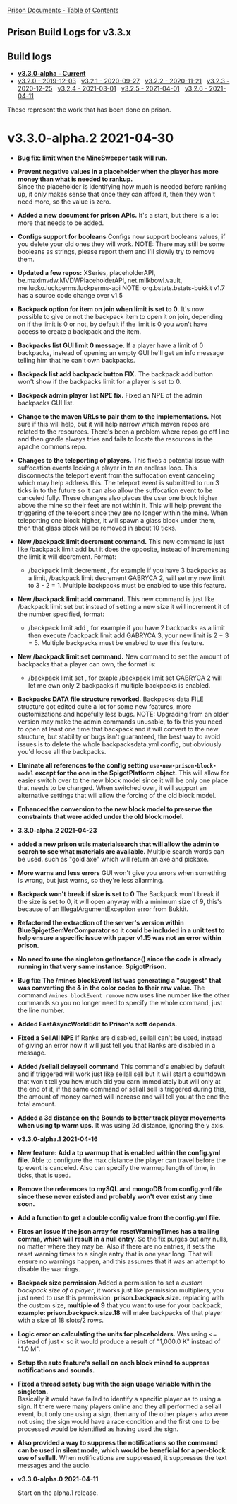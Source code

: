 [Prison Documents - Table of Contents](prison_docs_000_toc.md)

## Prison Build Logs for v3.3.x

## Build logs
 - **[v3.3.0-alpha - Current](changelog_v3.3.x.md)**
 - [v3.2.0 - 2019-12-03](prison_changelog_v3.2.0.md)&nbsp;&nbsp;
[v3.2.1 - 2020-09-27](prison_changelog_v3.2.1.md)&nbsp;&nbsp;
[v3.2.2 - 2020-11-21](prison_changelog_v3.2.2.md)&nbsp;&nbsp;
[v3.2.3 - 2020-12-25](prison_changelog_v3.2.3.md)&nbsp;&nbsp;
[v3.2.4 - 2021-03-01](prison_changelog_v3.2.4.md)&nbsp;&nbsp;
[v3.2.5 - 2021-04-01](prison_changelog_v3.2.5.md)&nbsp;&nbsp;
[v3.2.6 - 2021-04-11](prison_changelog_v3.2.5.md)
 

These represent the work that has been done on prison. 



# v3.3.0-alpha.2 2021-04-30


* **Bug fix: limit when the MineSweeper task will run.**


* **Prevent negative values in a placeholder when the player has more money than what is needed to rankup.**  
Since the placeholder is identifying how much is needed before ranking up, it only makes sense that once they can afford it, then they won't need more, so the value is zero.


* **Added a new document for prison APIs.**
It's a start, but there is a lot more that needs to be added.


* **Configs support for booleans**
Configs now support booleans values, if you delete your old ones they will work.
  NOTE: There may still be some booleans as strings, please report them and I'll slowly try to remove them.


* **Updated a few repos:**
XSeries, placeholderAPI, be.maximvdw.MVDWPlaceholderAPI, net.milkbowl.vault, me.lucko.luckperms.luckperms-api
NOTE: org.bstats.bstats-bukkit v1.7 has a source code change over v1.5


* **Backpack option for item on join when limit is set to 0.**
It's now possible to give or not the backpack item to open it on join, depending on if
  the limit is 0 or not, by default if the limit is 0 you won't have access to create a backpack and the item.


* **Backpacks list GUI limit 0 message.**
If a player have a limit of 0 backpacks, instead of opening an empty GUI he'll get an info
  message telling him that he can't own backpacks.


* **Backpack list add backpack button FIX.**
The backpack add button won't show if the backpacks limit for a player is set to 0.


* **Backpack admin player list NPE fix.**
Fixed an NPE of the admin backpacks GUI list.


* **Change to the maven URLs to pair them to the implementations.**
Not sure if this will help, but it will help narrow which maven repos are related to the resources.
There's been a problem where repos go off line and then gradle always tries and fails to locate the resources in the apache commons repo.


* **Changes to the teleporting of players.**
This fixes a potential issue with suffocation events locking a player in to an endless loop. 
This disconnects the teleport event from the suffocation event canceling which may help address this.  The teleport event is submitted to run 3 ticks in to the future so it can also allow the suffocation event to be canceled fully.
These changes also places the user one block higher above the mine so their feet are not within it.  This will help prevent the triggering of the teleport since they are no longer within the mine.  When teleporting one block higher, it will spawn a glass block under them, then that glass block will be removed in about 10 ticks.


* **New /backpack limit decrement command.**
This new command is just like /backpack limit add but it does the opposite, instead
  of incrementing the limit it will decrement. Format: 
  - /backpack limit decrement <Player> <DecrementNumber>, for example if you have 3 backpacks
  as a limit, /backpack limit decrement GABRYCA 2, will set my new limit to 3 - 2 = 1.
    Multiple backpacks must be enabled to use this feature.


* **New /backpack limit add command.**
This new command is just like /backpack limit set but instead of setting a new size
  it will increment it of the number specified, format:
  - /backpack limit add <Player> <IncrementNumber>, for example if you have 2 backpacks as a limit
  then execute /backpack limit add GABRYCA 3, your new limit is 2 + 3 = 5.
    Multiple backpacks must be enabled to use this feature.


* **New /backpack limit set command.**
New command to set the amount of backpacks that a player can own, the format is:
  - /backpack limit set <player> <number>, for exaple /backpack limit set GABRYCA 2 will let
  me own only 2 backpacks if multiple backpacks is enabled.


* **Backpacks DATA file structure reworked.**
Backpacks data FILE structure got edited quite a lot for some new features, more customizations
  and hopefully less bugs.
  NOTE: Upgrading from an older version may make the admin commands unusable, to fix this you need
  to open at least one time that backpack and it will convert to the new structure, but stability or bugs
  isn't guaranteed, the best way to avoid issues is to delete the whole backpacksdata.yml config, but
  obviously you'd loose all the backpacks.


* **Elminate all references to the config setting `use-new-prison-block-model` except for the one in the SpigotPlatform object.**
This will allow for easier switch over to the new block model since it will be only one place that needs to be changed.  When switched over, it will support an alternative settings that will allow the forcing of the old block model.


* **Enhanced the conversion to the new block model to preserve the constraints that were added under the old block model.**



* **3.3.0-alpha.2 2021-04-23**


* **added a new prison utils materialsearch that will allow the admin to search to see what materials are available.**
Multiple search words can be used.  such as "gold axe" which will return an axe and pickaxe.


* **More warns and less errors**
GUI won't give you errors when something is wrong, but just warns, so they're
  less allarming.


* **Backpack won't break if size is set to 0**
The Backpack won't break if the size is set to 0, it will open anyway with a minimum size of 9, 
  this's because of an IllegalArgumentException error from Bukkit.


* **Refactored the extraction of the server's version within BlueSpigetSemVerComparator so it could be included in a unit test to help ensure a specific issue with paper v1.15 was not an error within prison.**


* **No need to use the singleton getInstance() since the code is already running in that very same instance: SpigotPrison.**


* **Bug fix: The /mines blockEvent list was generating a "suggest" that was converting the & in the color codes to their raw value.**
The command `/mines blockEvent remove` now uses line number like the other commands so you no longer need to specify the whole command, just the line number.


* **Added FastAsyncWorldEdit to Prison's soft depends.**


* **Fixed a SellAll NPE**
If Ranks are disabled, sellall can't be used, instead of giving an error now it will
  just tell you that Ranks are disabled in a message.


* **Added /sellall delaysell command**
This command's enabled by default and if triggered will work just like sellall sell but
  it will start a countdown that won't tell you how much did you earn immediately but
  will only at the end of it, if the same command or sellall sell is triggered during this,
  the amount of money earned will increase and will tell you at the end the total amount.
  

* **Added a 3d distance on the Bounds to better track player movements when using tp warm ups.**
It was using 2d distance, ignoring the y axis.


* **v3.3.0-alpha.1 2021-04-16**


* **New feature: Add a tp warmup that is enabled within the config.yml file.**
Able to configure the max distance the player can travel before the tp event is canceled.  Also can specify the warmup length of time, in ticks, that is used.


* **Remove the references to mySQL and mongoDB from config.yml file since these never existed and probably won't ever exist any time soon.**


* **Add a function to get a double config value from the config.yml file.**


* **Fixes an issue if the json array for resetWarningTimes has a trailing comma, which will result in a null entry.**
So the fix purges out any nulls, no matter where they may be.
Also if there are no entries, it sets the reset warning times to a single entry that is one year long.  That will ensure no warnings happen, and this assumes that it was an attempt to disable the warnings.


* **Backpack size permission**
Added a permission to set a _custom backpack size of a player_, it works just like permission multipliers,
  you just need to use this permission: **prison.backpack.size.<number>** replacing <number> with
  the custom size, **multiple of 9** that you want to use for your backpack, **example: prison.backpack.size.18** will
  make backpacks of that player with a size of 18 slots/2 rows.


* **Logic error on calculating the units for placeholders.**
Was using <= instead of just < so it would produce a result of "1,000.0 K" instead of "1.0 M".


* **Setup the auto feature's sellall on each block mined to suppress notifications and sounds.**


* **Fixed a thread safety bug with the sign usage variable within the singleton.**  
Basically it would have failed to identify a specific player as to using a sign.  If there were many players online and they all performed a sellall event, but only one using a sign, then any of the other players who were not using the sign would have a race condition and the first one to be processed would be identified as having used the sign.


* **Also provided a way to suppress the notifications so the command can be used in silent mode, which would be beneficial for a per-block use of sellall.**
 When notifications are suppressed, it suppresses the text messages and the audio.


* **v3.3.0-alpha.0 2021-04-11**

  Start on the alpha.1 release.
  

